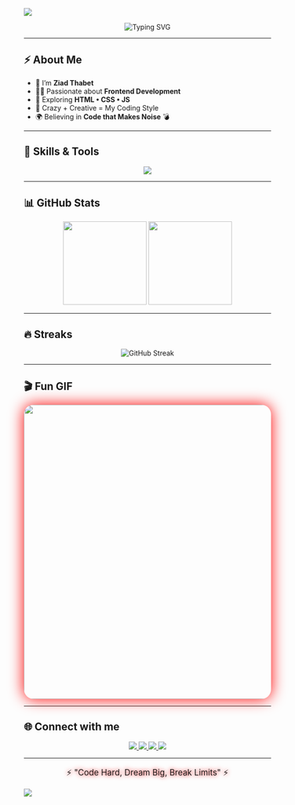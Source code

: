 <!-- ========== HEADER موجة فوق ========== -->
<img src="https://capsule-render.vercel.app/api?type=waving&color=0:ff0000,50:ff5500,100:000000&height=150&section=header&text=🔥+Ziad+Thabet+🔥&fontSize=50&fontColor=ffffff&fontAlignY=35" />

<!-- ========== Typing Animation ========== -->
<p align="center">
  <img src="https://readme-typing-svg.herokuapp.com?font=Fira+Code&weight=700&size=35&pause=800&color=FF0000,FF5500,FFFFFF&center=true&vCenter=true&width=800&lines=💥+Welcome+to+my+World+💥;🚀+Programmer+is+Coming+🚀;🔥+Frontend+Developer+🔥;⚔️+No+Limits+Just+Code+⚔️" alt="Typing SVG" />
</p>

---

## ⚡ About Me
- 🎯 I’m **Ziad Thabet**  
- 🧑‍💻 Passionate about **Frontend Development**  
- 🚀 Exploring **HTML • CSS • JS**  
- 🤯 Crazy + Creative = My Coding Style  
- 🌍 Believing in **Code that Makes Noise** 💣  

---

## 🚀 Skills & Tools
<p align="center">
  <img src="https://skillicons.dev/icons?i=html,css,js,git,github,vscode,figma,react" />
</p>

---

## 📊 GitHub Stats
<p align="center">
  <img src="https://github-readme-stats.vercel.app/api?username=ZiadThabet308&show_icons=true&theme=radical&bg_color=0,000000,330000&title_color=ff0000&icon_color=ff0000&border_radius=20" height="170" />
  <img src="https://github-readme-stats.vercel.app/api/top-langs/?username=ZiadThabet308&layout=compact&theme=radical&bg_color=0,330000,000000&title_color=ff0000&border_radius=20" height="170" />
</p>

---

## 🔥 Streaks
<p align="center">
  <img src="https://streak-stats.demolab.com?user=ZiadThabet308&theme=highcontrast&fire=ff0000&ring=ff0000&currStreakLabel=ffffff&sideNums=ff0000&border_radius=15" alt="GitHub Streak" />
</p>

---

## 🎬 Fun GIF
<p align="center">
  <img src="https://media.giphy.com/media/lP8xu5t2DLGG045H8F/giphy.gif" width="600" style="border-radius:20px; box-shadow: 0 0 30px #ff0000;" />
</p>

---

## 🌐 Connect with me
<p align="center">
  <a href="https://github.com/ZiadThabet308">
    <img src="https://img.shields.io/badge/GitHub-000000?style=for-the-badge&logo=github&logoColor=white"/>
  </a>
  <a href="#">
    <img src="https://img.shields.io/badge/Portfolio-ff0000?style=for-the-badge&logo=react&logoColor=white"/>
  </a>
  <a href="#">
    <img src="https://img.shields.io/badge/Facebook-1877F2?style=for-the-badge&logo=facebook&logoColor=white"/>
  </a>
  <a href="#">
    <img src="https://img.shields.io/badge/Discord-7289DA?style=for-the-badge&logo=discord&logoColor=white"/>
  </a>
</p>

---

<p align="center" style="font-size:1.2em; text-shadow: 0 0 10px #ff0000;">⚡ "Code Hard, Dream Big, Break Limits" ⚡</p>

<!-- ========== FOOTER موجة تحت ========== -->
<img src="https://capsule-render.vercel.app/api?type=waving&color=0:000000,50:ff5500,100:ff0000&height=150&section=footer"/>
